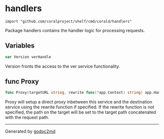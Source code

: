 
# handlers
    import "github.com/coralproject/shelf/cmd/corald/handlers"

Package handlers contains the handler logic for processing requests.





## Variables
``` go
var Version verHandle
```
Version fronts the access to the ver service functionality.


## func Proxy
``` go
func Proxy(targetURL string, rewrite func(*app.Context) string) app.Handler
```
Proxy will setup a direct proxy inbetween this service and the destination
service using the rewrite function if specified. If the rewrite function is
not specified, the path on the target will be set to the target path
concatenated with the request path.









- - -
Generated by [godoc2md](http://godoc.org/github.com/davecheney/godoc2md)